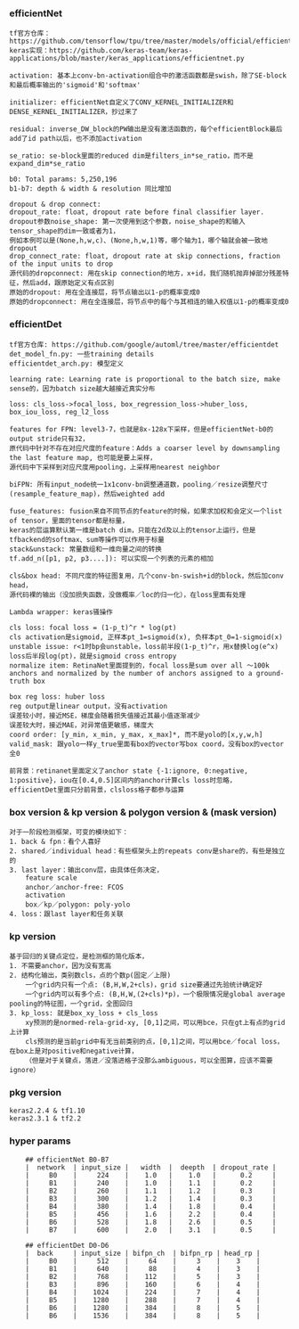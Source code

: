 ### efficientNet
    tf官方仓库：https://github.com/tensorflow/tpu/tree/master/models/official/efficientnet
    keras实现：https://github.com/keras-team/keras-applications/blob/master/keras_applications/efficientnet.py

    activation: 基本上conv-bn-activation组合中的激活函数都是swish，除了SE-block和最后概率输出的'sigmoid'和'softmax'

    initializer: efficientNet自定义了CONV_KERNEL_INITIALIZER和DENSE_KERNEL_INITIALIZER，抄过来了

    residual: inverse_DW_block的PW输出是没有激活函数的，每个efficientBlock最后add了id path以后，也不添加activation

    se_ratio: se-block里面的reduced dim是filters_in*se_ratio，而不是expand_dim*se_ratio

    b0: Total params: 5,250,196
    b1-b7: depth & width & resolution 同比增加

    dropout & drop connect:
    dropout_rate: float, dropout rate before final classifier layer.
    dropout参数noise_shape: 第一次使用到这个参数，noise_shape的和输入tensor_shape的dim一致或者为1，
    例如本例可以是(None,h,w,c)、(None,h,w,1)等，哪个轴为1，哪个轴就会被一致地dropout
    drop_connect_rate: float, dropout rate at skip connections, fraction of the input units to drop
    源代码的dropconnect: 用在skip connection的地方，x+id，我们随机抛弃掉部分残差特征，然后add，跟原始定义有点区别
    原始的dropout: 用在全连接层，将节点输出以1-p的概率变成0
    原始的dropconnect: 用在全连接层，将节点中的每个与其相连的输入权值以1-p的概率变成0


### efficientDet
    tf官方仓库: https://github.com/google/automl/tree/master/efficientdet
    det_model_fn.py: 一些training details
    efficientdet_arch.py: 模型定义

    learning rate: Learning rate is proportional to the batch size, make sense的，因为batch size越大越接近真实分布

    loss: cls_loss->focal_loss, box_regression_loss->huber_loss, box_iou_loss, reg_l2_loss

    features for FPN: level3-7，也就是8x-128x下采样，但是efficientNet-b0的output stride只有32，
    原代码中针对不存在对应尺度的feature：Adds a coarser level by downsampling the last feature map, 也可能是要上采样，
    源代码中下采样到对应尺度用pooling，上采样用nearest neighbor

    biFPN: 所有input_node统一1x1conv-bn调整通道数，pooling／resize调整尺寸(resample_feature_map)，然后weighted add

    fuse_features: fusion来自不同节点的feature的时候，如果求加权和会定义一个list of tensor，里面的tensor都是标量，
    keras的层运算默认第一维是batch dim，只能在2d及以上的tensor上运行，但是tfbackend的softmax、sum等操作可以作用于标量
    stack&unstack: 常量数组和一维向量之间的转换
    tf.add_n([p1, p2, p3....]): 可以实现一个列表的元素的相加

    cls&box head: 不同尺度的特征图复用，几个conv-bn-swish+id的block，然后加conv head，
    源代码裸的输出（没加损失函数，没做概率／loc的归一化），在loss里面有处理

    Lambda wrapper: keras骚操作

    cls loss: focal loss = (1-p_t)^r * log(pt)
    cls activation是sigmoid, 正样本pt_1=sigmoid(x), 负样本pt_0=1-sigmoid(x)
    unstable issue: r<1时bp会unstable，loss前半段(1-p_t)^r，用x替换log(e^x)
    loss后半段log(pt)，就是sigmoid cross entropy
    normalize item: RetinaNet里面提到的，focal loss是sum over all ～100k anchors and normalized by the number of anchors assigned to a ground-truth box

    box reg loss: huber loss
    reg output是linear output，没有activation
    误差较小时，接近MSE，梯度会随着损失值接近其最小值逐渐减少
    误差较大时，接近MAE，对异常值更敏感，梯度大
    coord order: [y_min, x_min, y_max, x_max]*, 而不是yolo的[x,y,w,h]
    valid_mask: 跟yolo一样y_true里面有box的vector写box coord，没有box的vector全0

    前背景：retinanet里面定义了anchor state {-1:ignore, 0:negative, 1:positive}，iou在[0.4,0.5]区间内的anchor计算cls loss时忽略，
    efficientDet里面只分前背景，clsloss格子都参与运算


### box version & kp version & polygon version & (mask version)
    对于一阶段检测框架，可变的模块如下：
    1. back & fpn：看个人喜好
    2. shared／individual head：有些框架头上的repeats conv是share的，有些是独立的
    3. last layer：输出conv层，由具体任务决定，
        feature scale
        anchor／anchor-free: FCOS
        activation
        box／kp／polygon: poly-yolo
    4. loss：跟last layer和任务关联


### kp version
    基于回归的关键点定位，是检测框的简化版本，
    1. 不需要anchor，因为没有宽高
    2. 结构化输出，类别数cls，点的个数p(固定／上限)
        一个grid内只有一个点: (B,H,W,2+cls)，grid size要通过先验统计确定好
        一个grid内可以有多个点: (B,H,W,(2+cls)*p)，一个极限情况是global average pooling的特征图，一个grid，全图回归
    3. kp_loss: 就是box_xy_loss + cls_loss
        xy预测的是normed-rela-grid-xy, [0,1]之间，可以用bce，只在gt上有点的grid上计算
        cls预测的是当前grid中有无当前类别的点，[0,1]之间，可以用bce／focal loss，在box上是对positive和negative计算，
        （但是对于关键点，落进／没落进格子没那么ambiguous，可以全图算，应该不需要ignore）


### pkg version
    keras2.2.4 & tf1.10
    keras2.3.1 & tf2.2


### hyper params
        ## efficientNet B0-B7
        |  network  | input_size |   width  |  deepth  | dropout_rate |
        |     B0    |     224    |    1.0   |    1.0   |      0.2     |
        |     B1    |     240    |    1.0   |    1.1   |      0.2     | 
        |     B2    |     260    |    1.1   |    1.2   |      0.3     | 
        |     B3    |     300    |    1.2   |    1.4   |      0.3     |
        |     B4    |     380    |    1.4   |    1.8   |      0.4     |
        |     B5    |     456    |    1.6   |    2.2   |      0.4     | 
        |     B6    |     528    |    1.8   |    2.6   |      0.5     |
        |     B7    |     600    |    2.0   |    3.1   |      0.5     |
        
        ## efficientDet D0-D6
        |  back     | input_size | bifpn_ch  | bifpn_rp | head_rp |
        |     B0    |     512    |     64    |     3    |    3    |
        |     B1    |     640    |     88    |     4    |    3    | 
        |     B2    |     768    |    112    |     5    |    3    | 
        |     B3    |     896    |    160    |     6    |    4    |
        |     B4    |    1024    |    224    |     7    |    4    |
        |     B5    |    1280    |    288    |     7    |    4    | 
        |     B6    |    1280    |    384    |     8    |    5    |
        |     B6    |    1536    |    384    |     8    |    5    |





















